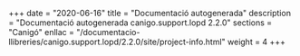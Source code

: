 +++
date        = "2020-06-16"
title       = "Documentació autogenerada"
description = "Documentació autogenerada canigo.support.lopd 2.2.0"
sections    = "Canigó"
enllac		= "/documentacio-llibreries/canigo.support.lopd/2.2.0/site/project-info.html"
weight      = 4
+++
